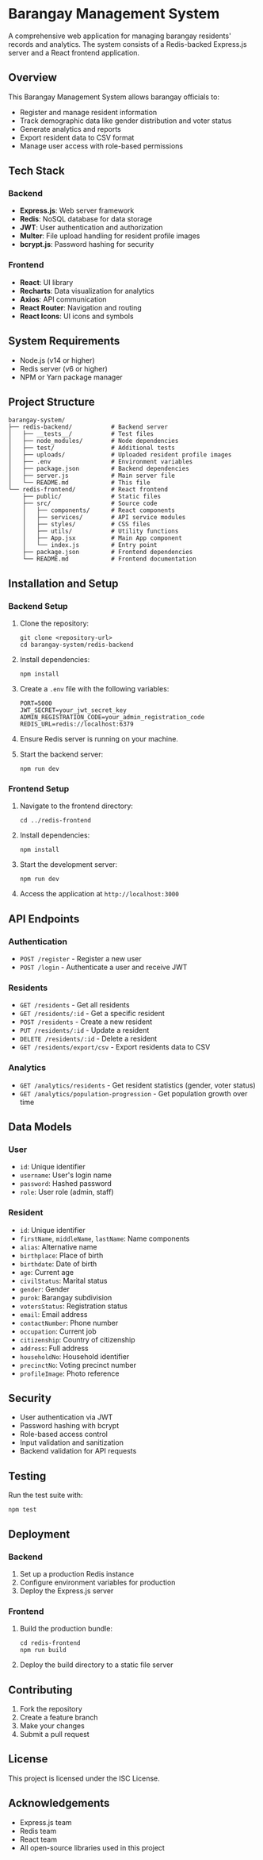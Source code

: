 # Barangay Management System

A comprehensive web application for managing barangay residents' records and analytics. The system consists of a Redis-backed Express.js server and a React frontend application.

## Overview

This Barangay Management System allows barangay officials to:
- Register and manage resident information
- Track demographic data like gender distribution and voter status
- Generate analytics and reports
- Export resident data to CSV format
- Manage user access with role-based permissions

## Tech Stack

### Backend
- **Express.js**: Web server framework
- **Redis**: NoSQL database for data storage
- **JWT**: User authentication and authorization
- **Multer**: File upload handling for resident profile images
- **bcrypt.js**: Password hashing for security

### Frontend
- **React**: UI library
- **Recharts**: Data visualization for analytics
- **Axios**: API communication
- **React Router**: Navigation and routing
- **React Icons**: UI icons and symbols

## System Requirements

- Node.js (v14 or higher)
- Redis server (v6 or higher)
- NPM or Yarn package manager

## Project Structure

```
barangay-system/
├── redis-backend/           # Backend server
│   ├── __tests__/           # Test files
│   ├── node_modules/        # Node dependencies
│   ├── test/                # Additional tests
│   ├── uploads/             # Uploaded resident profile images
│   ├── .env                 # Environment variables
│   ├── package.json         # Backend dependencies
│   ├── server.js            # Main server file
│   └── README.md            # This file
└── redis-frontend/          # React frontend
    ├── public/              # Static files
    ├── src/                 # Source code
    │   ├── components/      # React components
    │   ├── services/        # API service modules
    │   ├── styles/          # CSS files
    │   ├── utils/           # Utility functions
    │   ├── App.jsx          # Main App component
    │   └── index.js         # Entry point
    ├── package.json         # Frontend dependencies
    └── README.md            # Frontend documentation
```

## Installation and Setup

### Backend Setup

1. Clone the repository:
   ```
   git clone <repository-url>
   cd barangay-system/redis-backend
   ```

2. Install dependencies:
   ```
   npm install
   ```

3. Create a `.env` file with the following variables:
   ```
   PORT=5000
   JWT_SECRET=your_jwt_secret_key
   ADMIN_REGISTRATION_CODE=your_admin_registration_code
   REDIS_URL=redis://localhost:6379
   ```

4. Ensure Redis server is running on your machine.

5. Start the backend server:
   ```
   npm run dev
   ```

### Frontend Setup

1. Navigate to the frontend directory:
   ```
   cd ../redis-frontend
   ```

2. Install dependencies:
   ```
   npm install
   ```

3. Start the development server:
   ```
   npm run dev
   ```

4. Access the application at `http://localhost:3000`

## API Endpoints

### Authentication
- `POST /register` - Register a new user
- `POST /login` - Authenticate a user and receive JWT

### Residents
- `GET /residents` - Get all residents
- `GET /residents/:id` - Get a specific resident
- `POST /residents` - Create a new resident
- `PUT /residents/:id` - Update a resident
- `DELETE /residents/:id` - Delete a resident
- `GET /residents/export/csv` - Export residents data to CSV

### Analytics
- `GET /analytics/residents` - Get resident statistics (gender, voter status)
- `GET /analytics/population-progression` - Get population growth over time

## Data Models

### User
- `id`: Unique identifier
- `username`: User's login name
- `password`: Hashed password
- `role`: User role (admin, staff)

### Resident
- `id`: Unique identifier
- `firstName`, `middleName`, `lastName`: Name components
- `alias`: Alternative name
- `birthplace`: Place of birth
- `birthdate`: Date of birth
- `age`: Current age
- `civilStatus`: Marital status
- `gender`: Gender
- `purok`: Barangay subdivision
- `votersStatus`: Registration status
- `email`: Email address
- `contactNumber`: Phone number
- `occupation`: Current job
- `citizenship`: Country of citizenship
- `address`: Full address
- `householdNo`: Household identifier
- `precinctNo`: Voting precinct number
- `profileImage`: Photo reference

## Security

- User authentication via JWT
- Password hashing with bcrypt
- Role-based access control
- Input validation and sanitization
- Backend validation for API requests

## Testing

Run the test suite with:
```
npm test
```

## Deployment

### Backend
1. Set up a production Redis instance
2. Configure environment variables for production
3. Deploy the Express.js server

### Frontend
1. Build the production bundle:
   ```
   cd redis-frontend
   npm run build
   ```
2. Deploy the build directory to a static file server

## Contributing

1. Fork the repository
2. Create a feature branch
3. Make your changes
4. Submit a pull request

## License

This project is licensed under the ISC License.

## Acknowledgements

- Express.js team
- Redis team
- React team
- All open-source libraries used in this project 